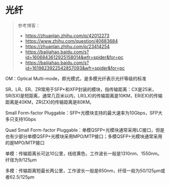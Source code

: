 # 光纤

>
>
>参考博客：
>
>- <https://zhuanlan.zhihu.com/p/42012273>
>- https://www.zhihu.com/question/40683684
>- https://zhuanlan.zhihu.com/p/23414254
>- https://baijiahao.baidu.com/s?id=1606843612925158014&wfr=spider&for=pc
>- https://baijiahao.baidu.com/s?id=1619823922542857093&wfr=spider&for=pc



OM：Optical Multi-mode，即光模式，是多模光纤表示光纤等级的标准

SR、LR、ER、ZR常用于SFP+和XFP封装的模块，指传输距离：CX是25米，SR(SX)是短距离，通常几百米以内，LR(LX)的传输距离是10KM，ER(EX)的传输距离是40KM，ZR(ZX)的传输距离是80KM。



Small Form-factor Pluggable：SFP+光模块支持的最大速率为10Gbps，SFP大多只支持1Gbps

Quad Small Form-factor Pluggable：单模QSFP+光模块通常采用LC接口，但是也有少部分单模QSFP+光模块采用MPO/MTP接口；多模QSFP+光模块通常采用的是MPO/MTP接口

单模：传输距离长可达10公里，线缆黄色，工作波长一般是1310nm、1550nm。纤径为9/125μm

多模：传输距离短最长两公里，工作波长一般是850nm，纤径一般为50/125μm或者62.5/125μm